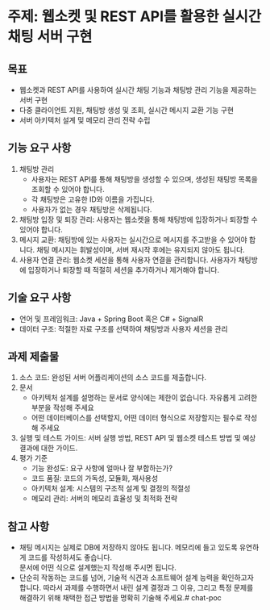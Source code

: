 # 주제: 웹소켓 및 REST API를 활용한 실시간 채팅 서버 구현

## 목표
- 웹소켓과 REST API를 사용하여 실시간 채팅 기능과 채팅방 관리 기능을 제공하는 서버 구현
- 다중 클라이언트 지원, 채팅방 생성 및 조회, 실시간 메시지 교환 기능 구현
- 서버 아키텍처 설계 및 메모리 관리 전략 수립


##  기능 요구 사항
1. 채팅방 관리
   - 사용자는 REST API를 통해 채팅방을 생성할 수 있으며, 생성된 채팅방 목록을 조회할 수 있어야 합니다. 
   - 각 채팅방은 고유한 ID와 이름을 가집니다.
   - 사용자가 없는 경우 채팅방은 삭제됩니다.
2. 채팅방 입장 및 퇴장 관리: 사용자는 웹소켓을 통해 채팅방에 입장하거나 퇴장할 수 있어야 합니다.
3. 메시지 교환: 채팅방에 있는 사용자는 실시간으로 메시지를 주고받을 수 있어야 합니다. 채팅 메시지는 휘발성이며, 서버 재시작 후에는 유지되지 않아도 됩니다.
4. 사용자 연결 관리: 웹소켓 세션을 통해 사용자 연결을 관리합니다. 사용자가 채팅방에 입장하거나 퇴장할 때 적절히 세션을 추가하거나 제거해야 합니다.

## 기술 요구 사항
- 언어 및 프레임워크: Java + Spring Boot 혹은 C# + SignalR 
- 데이터 구조: 적절한 자료 구조를 선택하여 채팅방과 사용자 세션을 관리

## 과제 제출물 
1. 소스 코드: 완성된 서버 어플리케이션의 소스 코드를 제출합니다.
2. 문서
    - 아키텍처 설계를 설명하는 문서로 양식에는 제한이 없습니다. 자유롭게 고려한 부분을 작성해 주세요
    - 어떤 데이터베이스를 선택할지, 어떤 데이터 형식으로 저장할지는 필수로 작성해 주세요
3. 실행 및 테스트 가이드: 서버 실행 방법, REST API 및 웹소켓 테스트 방법 및 예상 결과에 대한 가이드.
4. 평가 기준 
   - 기능 완성도: 요구 사항에 얼마나 잘 부합하는가?
   - 코드 품질: 코드의 가독성, 모듈화, 재사용성
   - 아키텍처 설계: 시스템의 구조적 설계 및 결정의 적절성
   - 메모리 관리: 서버의 메모리 효율성 및 최적화 전략
           
## 참고 사항
- 채팅 메시지는 실제로 DB에 저장하지 않아도 됩니다. 메모리에 들고 있도록 유연하게 코드를 작성하셔도 좋습니다.    
문서에 어떤 식으로 설계했는지 작성해 주시면 됩니다. 
- 단순히 작동하는 코드를 넘어, 기술적 식견과 소프트웨어 설계 능력을 확인하고자 합니다.
  따라서 과제를 수행하면서 내린 설계 결정과 그 이유, 그리고 특정 문제를 해결하기 위해 채택한 접근 방법을 명확히 기술해 주세요.# chat-poc

